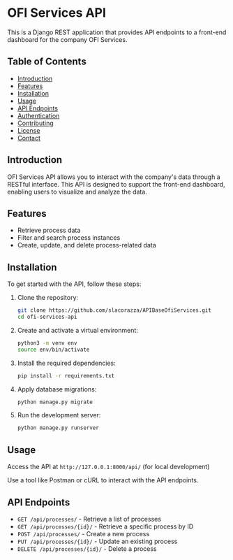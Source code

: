 # OFI Services API

This is a Django REST application that provides API endpoints to a front-end dashboard for the company OFI Services.

## Table of Contents

- [Introduction](#introduction)
- [Features](#features)
- [Installation](#installation)
- [Usage](#usage)
- [API Endpoints](#api-endpoints)
- [Authentication](#authentication)
- [Contributing](#contributing)
- [License](#license)
- [Contact](#contact)

## Introduction

OFI Services API allows you to interact with the company's data through a RESTful interface. This API is designed to support the front-end dashboard, enabling users to visualize and analyze the data.

## Features

- Retrieve process data
- Filter and search process instances
- Create, update, and delete process-related data

## Installation

To get started with the API, follow these steps:

1. Clone the repository:
    ```bash
    git clone https://github.com/slacorazza/APIBaseOfiServices.git
    cd ofi-services-api
    ```

2. Create and activate a virtual environment:
    ```bash
    python3 -m venv env
    source env/bin/activate
    ```

3. Install the required dependencies:
    ```bash
    pip install -r requirements.txt
    ```

4. Apply database migrations:
    ```bash
    python manage.py migrate
    ```

5. Run the development server:
    ```bash
    python manage.py runserver
    ```

## Usage

Access the API at `http://127.0.0.1:8000/api/` (for local development) 

Use a tool like Postman or cURL to interact with the API endpoints.

## API Endpoints

- `GET /api/processes/` - Retrieve a list of processes
- `GET /api/processes/{id}/` - Retrieve a specific process by ID
- `POST /api/processes/` - Create a new process
- `PUT /api/processes/{id}/` - Update an existing process
- `DELETE /api/processes/{id}/` - Delete a process


